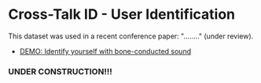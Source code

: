 # Cross-Talk ID - User Identification

This dataset was used in a recent conference paper: "........" (under review).

- [DEMO: Identify yourself with bone-conducted sound](https://youtu.be/LQtHSgGGkHc)

### UNDER CONSTRUCTION!!!